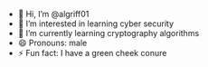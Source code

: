 - 👋 Hi, I’m @algriff01
- 👀 I’m interested in learning cyber security 
- 🌱 I’m currently learning cryptography algorithms 
- 😄 Pronouns: male
- ⚡ Fun fact: I have a green cheek conure

<!---
algriff01/algriff01 is a ✨ special ✨ repository because its `README.md` (this file) appears on your GitHub profile.
You can click the Preview link to take a look at your changes.
--->
